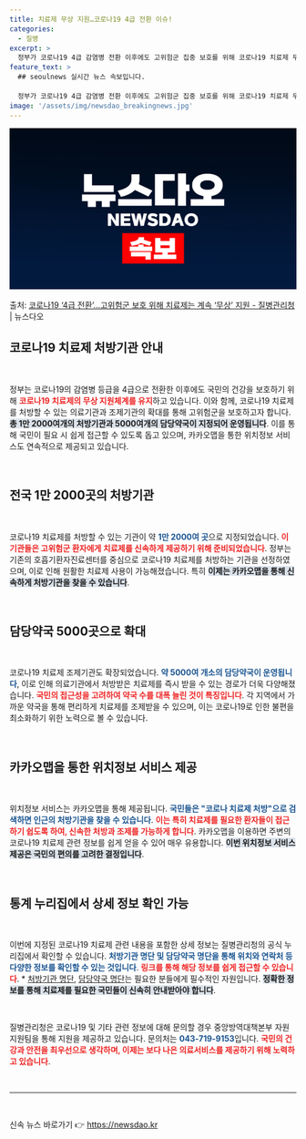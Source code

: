 ```yaml
---
title: 치료제 무상 지원…코로나19 4급 전환 이슈!
categories:
  - 질병
excerpt: >
  정부가 코로나19 4급 감염병 전환 이후에도 고위험군 집중 보호를 위해 코로나19 치료제 무상 지원체계를 유…
feature_text: >
  ## seoulnews 실시간 뉴스 속보입니다.

  정부가 코로나19 4급 감염병 전환 이후에도 고위험군 집중 보호를 위해 코로나19 치료제 무상 지원체계를 유…
image: '/assets/img/newsdao_breakingnews.jpg'
---
```


![뉴스다오 속보](/assets/img/newsdao_breakingnews.jpg)

<p>출처: <a href="https://newsdao.kr/1769" rel="dofollow">코로나19 ‘4급 전환’…고위험군 보호 위해 치료제는 계속 ‘무상’ 지원 - 질병관리청</a> | 뉴스다오</p>

<h2 data-ke-size="size26">코로나19 치료제 처방기관 안내</h2>

<p data-ke-size="size16">&nbsp;</p>

정부는 코로나19의 감염병 등급을 4급으로 전환한 이후에도 국민의 건강을 보호하기 위해 <b><span style="color: #ee2323;">코로나19 치료제의 무상 지원체계를 유지</span></b>하고 있습니다. 이와 함께, 코로나19 치료제를 처방할 수 있는 의료기관과 조제기관의 확대를 통해 고위험군을 보호하고자 합니다. <b><span style="background-color: #21538527;">총 1만 2000여개의 처방기관과 5000여개의 담당약국이 지정되어 운영됩니다</span></b>. 이를 통해 국민이 필요 시 쉽게 접근할 수 있도록 돕고 있으며, 카카오맵을 통한 위치정보 서비스도 연속적으로 제공되고 있습니다. 

<p data-ke-size="size16">&nbsp;</p>

<h2 data-ke-size="size26">전국 1만 2000곳의 처방기관</h2>

<p data-ke-size="size16">&nbsp;</p>

코로나19 치료제를 처방할 수 있는 기관이 약 <b><span style="color: #1a5490;">1만 2000여 곳</span></b>으로 지정되었습니다. <b><span style="color: #ee2323;">이 기관들은 고위험군 환자에게 치료제를 신속하게 제공하기 위해 준비되었습니다</span></b>. 정부는 기존의 호흡기환자진료센터를 중심으로 코로나19 치료제를 처방하는 기관을 선정하였으며, 이로 인해 원활한 치료제 사용이 가능해졌습니다. 특히 <b><span style="background-color: #21538527;">이제는 카카오맵을 통해 신속하게 처방기관을 찾을 수 있습니다</span></b>.

<p data-ke-size="size16">&nbsp;</p>

<h2 data-ke-size="size26">담당약국 5000곳으로 확대</h2>

<p data-ke-size="size16">&nbsp;</p>

코로나19 치료제 조제기관도 확장되었습니다. <b><span style="color: #1a5490;">약 5000여 개소의 담당약국이 운영됩니다</span></b>, 이로 인해 의료기관에서 처방받은 치료제를 즉시 받을 수 있는 경로가 더욱 다양해졌습니다. <b><span style="color: #ee2323;">국민의 접근성을 고려하여 약국 수를 대폭 늘린 것이 특징입니다</span></b>. 각 지역에서 가까운 약국을 통해 편리하게 치료제를 조제받을 수 있으며, 이는 코로나19로 인한 불편을 최소화하기 위한 노력으로 볼 수 있습니다. 

<p data-ke-size="size16">&nbsp;</p>

<h2 data-ke-size="size26">카카오맵을 통한 위치정보 서비스 제공</h2>

<p data-ke-size="size16">&nbsp;</p>

위치정보 서비스는 카카오맵을 통해 제공됩니다. <b><span style="color: #1a5490;">국민들은 "코로나 치료제 처방"으로 검색하면 인근의 처방기관을 찾을 수 있습니다</span></b>. <b><span style="color: #ee2323;">이는 특히 치료제를 필요한 환자들이 접근하기 쉽도록 하여, 신속한 처방과 조제를 가능하게 합니다</span></b>. 카카오맵을 이용하면 주변의 코로나19 치료제 관련 정보를 쉽게 얻을 수 있어 매우 유용합니다. <b><span style="background-color: #21538527;">이번 위치정보 서비스 제공은 국민의 편의를 고려한 결정입니다</span></b>.

<p data-ke-size="size16">&nbsp;</p>

<h2 data-ke-size="size26">통계 누리집에서 상세 정보 확인 가능</h2>

<p data-ke-size="size16">&nbsp;</p>

이번에 지정된 코로나19 치료제 관련 내용을 포함한 상세 정보는 질병관리청의 공식 누리집에서 확인할 수 있습니다. <b><span style="color: #1a5490;">처방기관 명단 및 담당약국 명단을 통해 위치와 연락처 등 다양한 정보를 확인할 수 있는 것입니다</span></b>. <b><span style="color: #ee2323;">링크를 통해 해당 정보를 쉽게 접근할 수 있습니다</span></b>. * <a href="https://ncov.kdca.go.kr/static/pclinic5.html">처방기관 명단</a>, <a href="https://ncov.kdca.go.kr/static/pclinic8.html">담당약국 명단</a>는 필요한 분들에게 필수적인 자원입니다. <b><span style="background-color: #21538527;">정확한 정보를 통해 치료제를 필요한 국민들이 신속히 안내받아야 합니다</span></b>.

<p data-ke-size="size16">&nbsp;</p>

질병관리청은 코로나19 및 기타 관련 정보에 대해 문의할 경우 중앙방역대책본부 자원지원팀을 통해 지원을 제공하고 있습니다. 문의처는 <b><span style="color: #1a5490;">043-719-9153</span></b>입니다. <b><span style="color: #ee2323;">국민의 건강과 안전을 최우선으로 생각하며, 이제는 보다 나은 의료서비스를 제공하기 위해 노력하고 있습니다</span></b>.

<p data-ke-size="size16">&nbsp;</p>

<hr>

<p data-ke-size="size16">&nbsp;</p> 

신속 뉴스 바로가기 👉 <a href="https://newsdao.kr" rel="dofollow">https://newsdao.kr</a>



